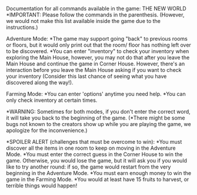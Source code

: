 Documentation for all commands available in the game: THE NEW WORLD
*IMPORTANT: Please follow the commands in the parenthesis.
(However, we would not make this list available inside the game due to the instructions.)

Adventure Mode:
*The game may support going "back" to previous rooms or floors, but it would only print out that the room/ floor has nothing left over to be discovered.
*You can enter "inventory" to check your inventory when exploring the Main House, however, you may not do that after you leave the Main House and continue the game in Corner House. However, there's an interaction before you leave the Main House asking if you want to check your inventory (Consider this last chance of seeing what you have discovered along the way!).

Farming Mode:
*You can enter 'options' anytime you need help.
*You can only check inventory at certain times.

*WARNING: Sometimes for both modes, if you don't enter the correct word, it will take you back to the beginning of the game.
(*There might be some bugs not known to the creators show up while you are playing the game, we apologize for the inconvenience.)

*SPOILER ALERT (challenges that must be overcome to win):
*You must discover all the items in one room to keep on moving in the Adventure Mode.
*You must enter the correct guess in the Corner House to win the game. Otherwise, you would lose the game, but it will ask you if you would like to try another round: if so, the game would restart from the very beginning in the Adventure Mode.
*You must earn enough money to win the game in the Farming Mode.
*You would at least have 15 fruits to harvest, or terrible things would happen!
